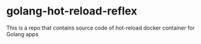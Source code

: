 # golang-hot-reload-reflex
This is a repo that contains source code of hot-reload docker container for Golang apps
